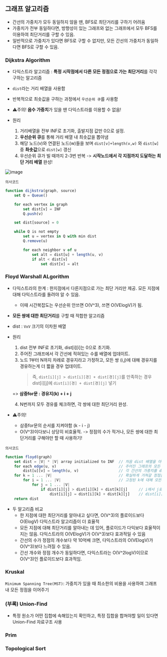 ## 그래프 알고리즘

- 간선의 가중치가 모두 동일하지 않을 땐, BFS로 최단거리를 구하기 어려움
- 가중치가 전부 동일하다면, 방향성이 있는 그래프와 없는 그래프에서 모두 BFS를 이용하여 최단거리를 구할 수 있음.
- 일반적으로 가중치가 있다면 BFS로 구할 수 없지만, 모든 간선의 가중치가 동일하다면 BFS로 구할 수 있음.

### Dijkstra Algorithm

- 다익스트라 알고리즘 : **특정 시작점에서 다른 모든 정점으로 가는 최단거리**를 각각 구하는 알고리즘
- `dist`라는 거리 배열을 사용함
- 반복적으로 최솟값을 구하는 과정에서 `우선순위 큐`를 사용함
- ⚠️주의! **음수 가중치**가 있을 땐 다익스트라를 이용할 수 없음!

- 원리
  1. 거리배열을 전부 INF로 초기화, 출발지점 값만 0으로 설정.
  2. **우선순위 큐**를 통해 거리 배열 내 최솟값을 뽑아냄
  3. 해당 노드(v)와 연결된 노드(w)들을 보며 `dist[v]+length(v,w)` 와 `dist[w]` 중 **촤솟값**으로 `dist[w]` 갱신
  4. 우선순위 큐가 빌 때까지 2-3번 반복 -> **시작노드에서 각 지점까지 도달하는 최단 거리 배열** 완성!

![image](https://github.com/user-attachments/assets/b6c4b5a6-ec25-4128-86e7-0a42c020b608)

`의사코드`

```js
function dijkstra(graph, source)
    set Q = Queue()

    for each vertex in graph
        set dist[v] = INF
        Q.push(v)

    set dist[source] = 0

    while Q is not empty
        set u = vertex in Q with min dist
        Q.remove(u)

        for each neighbor v of u
            set alt = dist[u] + length(u, v)
            if alt < dist[v]
                set dist[v] = alt

```

### Floyd Warshall ALgorithm

- 다익스트라의 한계 : 한지점에서 다른지점으로 가는 최단 거리만 제공. 모든 지점에 대해 다익스트라를 돌려야 알 수 있음.
  - 이때 시간복잡도는 우선순위 안쓰면 O(V^3), 쓰면 O(VElogV)가 됨.
- **모든 쌍에 대한 최단거리**를 구할 때 적합한 알고리즘
- dist : `VxV` 크기의 이차원 배열

- 원리

  1. dist 전부 INF로 초기화, dist[i][i]는 0으로 초기화.
  2. 주어진 그래프에서 각 간선에 적혀있는 수를 배열에 업데이트.
  3. 노드 1부터 N까지 차례로 경유지라고 가정하고,
     모든 쌍 (i,j)에 대해 경유지를 경유하는게 더 짧을 경우 업데이트.
     > 즉, `dist[i][j] > dist[i][경] + dist[경][j]`를 만족하는 경우 dist[i][j]에 `dist[i][경] + dist[경][j]` 넣기

  => **삼중for문 : 경유지(k) + i + j**

  4. N번까지 모두 경유를 체크하면, 각 쌍에 대한 최단거리 완성.

- ⚠️주의!
  - 삼중for문의 순서를 지켜야함 (k - i - j)
  - O(V^3)이다보니 상당히 비효율적. -> 정점의 수가 적거나, 모든 쌍에 대한 최단거리를 구해야만 할 때 사용하기!

`의사코드`

```js
function floyd(graph)
    set dist = |V| * |V| array initialized to INF  // 처음 dist 배열을 아주 큰 값인 INF로 초기화합니다.
    for each edge(u, v)                            // 주어진 그래프의 모든 간선에 대해
        dist[u][v] = length(u, v)                  // 각 간선의 가중치를 dist 배열에 적어줍니다.
    for k = 1 ... |V|                              // 확실하게 거쳐갈 정점을 1번부터 V번까지 순서대로 정의합니다.
        for i = 1 ... |V|                          // 고정된 k에 대해 모든 쌍 (i, j)를 살펴봅니다.
            for j = 1 ... |V|
                if dist[i][j] > dist[i][k] + dist[k][j]     // i에서 j로 가는 거리가 k를 경유해 가는 것이 더 좋다면
                    dist[i][j] = dist[i][k] + dist[k][j]    // dist[i][j]값을 갱신해줍니다.
    return dist

```

- 두 알고리즘 비교
  - 한 지점에 대한 최단거리를 알아내고 싶다면, O(V^3)의 플로이드보다 O(ElogV) 다익스트라 알고리즘이 더 효율적
  - 모든 지점에 대해 최단거리를 알아내는 데 있어, 플로이드가 다익보다 효율적이지는 않음. 다익스트라의 O(VElogV)가 O(V^3)보다 효과적일 수 있음
  - 간선의 수가 정점의 개수보다 약 10억배 크면, 다익스트라의 O(VElogV)가 O(V^3)보다 느려질 수 있음.
  - 간선 개수와 정점 개수가 동일하다면, 다익스트라는 O(V^2logV)이므로 O(V^3)인 플로이드보다 효과적임.

### Kruskal

`Minimum Spanning Tree(MST)`: 가중치가 있을 때 최소한의 비용을 사용하여 그래프 내 모든 정점을 이어주기

### (부록) Union-Find

- 특정 원소가 어떤 집합에 속해있는지 확인하고, 특정 집합을 합쳐야할 일이 있다면 Union-Find 자료구조 사용

### Prim

### Topological Sort
